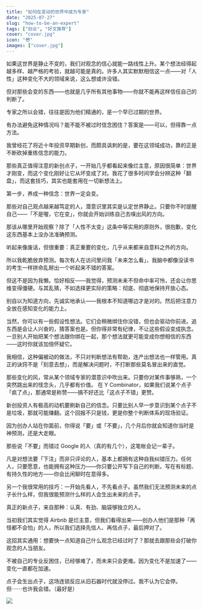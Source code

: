 ```yaml
---
title: "如何在变动的世界中成为专家"
date: "2025-07-27"
slug: "how-to-be-an-expert"
tags: ["创业", "好文推荐"]
cover: "cover.jpg"
icon: "😎"
images: ["cover.jpg"]
---
```

如果这世界是静止不变的，我们对观念的信心就能一路线性上升。某个想法经得起越多样、越严格的考验，就越可能是真的。许多人其实默默相信这一点——对「人性」这种变化不大的领域来说，这么想或许没错。



但对那些会变的东西——也就是几乎所有其他事物——你就不能再这样信任自己的判断了。



专家之所以会错，往往是因为他们精通的，是一个早已过期的世界。



有办法避免这种情况吗？能不能不被过时信念困住？答案是——可以，但得靠一点方法。



我曾经花了将近十年投资早期新创，而颇具讽刺的是，要在这领域成功，靠的正是不断砍掉重练信念的能力。



那些真正值得注意的新创点子，一开始几乎都看起来像烂主意，原因很简单：世界才刚变，而这个变化刚好让它从坏变成了对。我花了很多时间学会分辨这种「翻盘」，而这套技巧，其实也能套用在一切新想法上。



第一步，养成一种信念：世界一定会变。



那些对自己观点越来越笃定的人，潜意识里其实是认定世界静止。只要你不时提醒自己——「不是喔，它在变」，你就会开始训练自己去嗅出风的方向。



那该从哪里开始观察？除了「人性不太变」这条中等实用的原则外，很抱歉，变化这东西基本上没办法准确预测。



听起来像废话，但很重要：真正重要的变化，几乎从来都来自意料之外的方向。



所以我乾脆放弃预测。每次有人在访问里问我「未来怎么看」，我脑中都像没读书的考生一样拼命乱掰出一个听起来不错的答案。



但这不是因为我懒。恰好相反——我觉得，预测未来不但命中率可怜，还会让你思维变得僵硬。与其乱猜，不如选择更实际的策略：彻底、彻底地保持开放心态。



别自以为知道方向，先诚实地承认——我根本不知道哪边才是对的。然后把注意力全放在感知变化的能力上。



当然，你可以有一些假设性想法。它们会稍微绑住你没错，但也会驱动你前进。追东西是会让人兴奋的，猜答案也是。但你得非常有纪律，不让这些假设变成执念。
一旦别人开始把某个想法跟你绑在一起，那个想法就更可能变成你想相信的东西——这时你就该加倍怀疑它。



我相信，这种偏被动的做法，不只对判断想法有帮助，连产出想法也一样管用。真正的诀窍不是「刻意去想」，而是解决问题时，不打断那些莫名冒出来的直觉。



那些变化的风，常从某个领域专家的潜意识中吹出来。只要你对某件事够熟，一个突然跳出来的怪念头，几乎都有价值。
在 Y Combinator，如果我们说某个点子「疯了点」，那通常是称赞——搞不好还比「这点子不错」更赞。



新创投资人有极高的动机要刷新自己的信念。只要比别人早一步意识到某个点子不是垃圾，那就可能赚翻。这个回报不只是钱，更是你整个判断体系的现场验证。



因为创办人站在你面前，你得说「要」或「不要」，几个月后你就会知道你当时是神预测，还是大走眼。



那些说「不要」而错过 Google 的人（真的有几个），这笔帐会记一辈子。



凡是对想法要「下注」而非只评论的人，基本上都拥有这种自我纠错压力。任何人，只要愿意，也能拥有这种压力——你只要公开写下自己的判断。写在有标题、有持久性的地方——你会比闲聊时在意得多。



另一个我很常用的技巧：一开始先看人，不先看点子。虽然我们无法预测未来的点子长什么样，但我很能预测什么样的人会生出未来的点子。



真正的新点子，来自那种：认真、有劲、脑袋够独立的人。



当初我们其实觉得 Airbnb 是烂主意，但我们看得出来——创办人他们是那种「再怪都不会怕」的人，所以我们选择先信人、再信点子，最后押对了。



这招其实通用：想要快一点知道自己什么观念已经过时了？那就去跟那些会打破你观念的人当朋友。



不被自己的专业反困住，已经够难了，而未来只会更难。因为变化不是加速了——变化一直都在加速。



点子会生出点子，这场连锁反应从旧石器时代就没停过。我不认为它会停。
但⋯⋯也许我会错。（最好是）




![](https://prod-files-secure.s3.us-west-2.amazonaws.com/112d0858-5090-4d34-a606-b75eb8d65fd2/46476355-9cf3-4e99-9b7a-3531bc426380/1000202064.png?X-Amz-Algorithm=AWS4-HMAC-SHA256&X-Amz-Content-Sha256=UNSIGNED-PAYLOAD&X-Amz-Credential=ASIAZI2LB466SHY55SUO%2F20250911%2Fus-west-2%2Fs3%2Faws4_request&X-Amz-Date=20250911T133340Z&X-Amz-Expires=3600&X-Amz-Security-Token=IQoJb3JpZ2luX2VjEJ7%2F%2F%2F%2F%2F%2F%2F%2F%2F%2FwEaCXVzLXdlc3QtMiJHMEUCIQDuIa3lMiuw9kjXDUllcCjol5GIv2PeRyrBN5%2FaqRIYfwIgfUuWmGSYv4dnS2anlzpSG1daOwkgEdPHHMMeeXTFiWkq%2FwMIFhAAGgw2Mzc0MjMxODM4MDUiDLoVavx0cInG3ymK6CrcA6lk6pF9aa%2FXwlN4%2BG6PI8%2FV6fMdQ0O6yY302iCWBlnejtWhdqwgah0e8vV5%2FAbgSeYaoH5GfcpfuxA4lviSXKqvJkwcyooOTfKTF5dViWhiHNt8Wpno9nuG1dVQIMtahTx9LolhlnCSBMBx7XushW0Te%2BSyScpywP%2Fp03OMW9MjgX7BgB2zC5yKHoTpv3k1rsaSVCF3uAR0dHaF%2FIkVn5iElv24%2FhzVCZLKGhIVNWPF%2FAaD1ffdAOU91QTGuTmd%2F0JXphn2cWMOxQ0X7sQCsPnySbBNoDgNU4c26hESteihAv6yuuOGsvK3u6cr5adOf%2Bh%2Bo7qtnzWsERMFp2Ah6ykN6LDSlwBzQw4Cscvb6SZyEVegmsTX%2F%2FIMB2NFr4vU%2F4gqoF%2FDo1EQBL7wzyvZCefweNmLhwkFQfYHWY%2Br5fDnPZ8nIUvjaFuMYpdUtPrbuQ7Ds61yLty%2B%2F0ClvxQpea3j%2BKXFy7m9f7A2TZwwMxDWlpu%2BQ8B7g14wvcTyUS9PV1fTkxX9sBgN0RGfzPX5cHqQdQwBs5wwYSE1ZdvY5CIC5FBNYHpWQOrGmtLBx8zA66cof729ID0O3M0om%2FNPFiU3EA1aNoqMVh%2FxU9iGLadYw8dOND3Hmuei9XE8MLOZi8YGOqUBwKxNtCk%2BFGekVU9xRpU3BRV1LLfFBpwnXaYzSeyNUC2PfuK%2Fn6YYSsdI464p%2BHpxCm%2BKeAzI3D9hDZm0Zt0i7xeEf0ucD6xQmY2R9NVHYIW%2B5%2FxTw5MA5d3NpP0hsMwtVQBgKO2%2BoXeRmKDy0vPnTjziVFb7d6EEUQ%2FYdwLW0Ikaz5aovcrnt3C75kkylKTRHr7DW9EgKhQSE7iRB6NqkmJyMNFS&X-Amz-Signature=efeb88d5cfb79881c6e05827b71e697cbb945fb400003b49f17052a922540702&X-Amz-SignedHeaders=host&x-amz-checksum-mode=ENABLED&x-id=GetObject)

